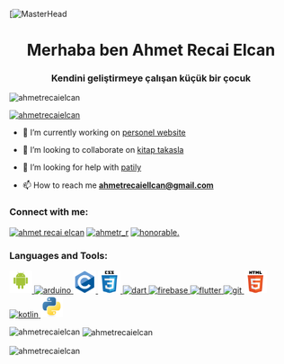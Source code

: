 [![MasterHead](https://avatars.githubusercontent.com/u/97764491?s=400&u=91e0aabff17c7750b8171a9cda7040df7ae9d0ae&v=4)

<h1 align="center">Merhaba ben Ahmet Recai Elcan</h1>
<h3 align="center">Kendini geliştirmeye çalışan küçük bir çocuk</h3>

<p align="left"> <img src="https://komarev.com/ghpvc/?username=ahmetrecaielcan&label=Profile%20views&color=0e75b6&style=flat" alt="ahmetrecaielcan" /> </p>

<p align="left"> <a href="https://github.com/ryo-ma/github-profile-trophy"><img src="https://github-profile-trophy.vercel.app/?username=ahmetrecaielcan" alt="ahmetrecaielcan" /></a> </p>

- 🔭 I’m currently working on [personel website](https://github.com/AhmetRecaiElcan/AhmetRecaiElcan.github.io)

- 👯 I’m looking to collaborate on [kitap takasla](https://github.com/AhmetRecaiElcan/Kitap-Takasla)

- 🤝 I’m looking for help with [patily](https://github.com/AhmetRecaiElcan/patily)

- 📫 How to reach me **ahmetrecaiellcan@gmail.com**

<h3 align="left">Connect with me:</h3>
<p align="left">
<a href="https://linkedin.com/in/ahmet recai elcan" target="blank"><img align="center" src="https://raw.githubusercontent.com/rahuldkjain/github-profile-readme-generator/master/src/images/icons/Social/linked-in-alt.svg" alt="ahmet recai elcan" height="30" width="40" /></a>
<a href="https://instagram.com/ahmetr_r" target="blank"><img align="center" src="https://raw.githubusercontent.com/rahuldkjain/github-profile-readme-generator/master/src/images/icons/Social/instagram.svg" alt="ahmetr_r" height="30" width="40" /></a>
<a href="https://www.youtube.com/c/honorable." target="blank"><img align="center" src="https://raw.githubusercontent.com/rahuldkjain/github-profile-readme-generator/master/src/images/icons/Social/youtube.svg" alt="honorable." height="30" width="40" /></a>
</p>

<h3 align="left">Languages and Tools:</h3>
<p align="left"> <a href="https://developer.android.com" target="_blank" rel="noreferrer"> <img src="https://raw.githubusercontent.com/devicons/devicon/master/icons/android/android-original-wordmark.svg" alt="android" width="40" height="40"/> </a> <a href="https://www.arduino.cc/" target="_blank" rel="noreferrer"> <img src="https://cdn.worldvectorlogo.com/logos/arduino-1.svg" alt="arduino" width="40" height="40"/> </a> <a href="https://www.cprogramming.com/" target="_blank" rel="noreferrer"> <img src="https://raw.githubusercontent.com/devicons/devicon/master/icons/c/c-original.svg" alt="c" width="40" height="40"/> </a> <a href="https://www.w3schools.com/css/" target="_blank" rel="noreferrer"> <img src="https://raw.githubusercontent.com/devicons/devicon/master/icons/css3/css3-original-wordmark.svg" alt="css3" width="40" height="40"/> </a> <a href="https://dart.dev" target="_blank" rel="noreferrer"> <img src="https://www.vectorlogo.zone/logos/dartlang/dartlang-icon.svg" alt="dart" width="40" height="40"/> </a> <a href="https://firebase.google.com/" target="_blank" rel="noreferrer"> <img src="https://www.vectorlogo.zone/logos/firebase/firebase-icon.svg" alt="firebase" width="40" height="40"/> </a> <a href="https://flutter.dev" target="_blank" rel="noreferrer"> <img src="https://www.vectorlogo.zone/logos/flutterio/flutterio-icon.svg" alt="flutter" width="40" height="40"/> </a> <a href="https://git-scm.com/" target="_blank" rel="noreferrer"> <img src="https://www.vectorlogo.zone/logos/git-scm/git-scm-icon.svg" alt="git" width="40" height="40"/> </a> <a href="https://www.w3.org/html/" target="_blank" rel="noreferrer"> <img src="https://raw.githubusercontent.com/devicons/devicon/master/icons/html5/html5-original-wordmark.svg" alt="html5" width="40" height="40"/> </a> <a href="https://kotlinlang.org" target="_blank" rel="noreferrer"> <img src="https://www.vectorlogo.zone/logos/kotlinlang/kotlinlang-icon.svg" alt="kotlin" width="40" height="40"/> </a> <a href="https://www.python.org" target="_blank" rel="noreferrer"> <img src="https://raw.githubusercontent.com/devicons/devicon/master/icons/python/python-original.svg" alt="python" width="40" height="40"/> </a> </p>

<p><img align="left" src="https://github-readme-stats.vercel.app/api?username=tws" alt="ahmetrecaielcan" /></p>

<p>&nbsp;<img align="center" src="https://github-readme-stats.vercel.app/api?username=ahmetrecaielcan&show_icons=true&locale=en" alt="ahmetrecaielcan" /></p>

<p><img align="center" src="https://github-readme-streak-stats.herokuapp.com/?user=ahmetrecaielcan&" alt="ahmetrecaielcan" /></p>
